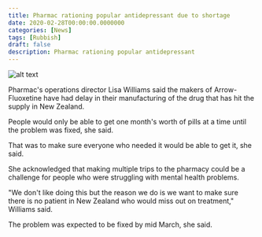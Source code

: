 ```yaml
---
title: Pharmac rationing popular antidepressant due to shortage
date: 2020-02-28T00:00:00.0000000
categories: [News]
tags: [Rubbish]
draft: false
description: Pharmac rationing popular antidepressant
---
```


![alt text](/images/pills.webp "Pills")

Pharmac's operations director Lisa Williams said the makers of Arrow-Fluoxetine have had delay in their manufacturing of the drug that has hit the supply in New Zealand.

People would only be able to get one month's worth of pills at a time until the problem was fixed, she said.

That was to make sure everyone who needed it would be able to get it, she said.

She acknowledged that making multiple trips to the pharmacy could be a challenge for people who were struggling with mental health problems.

"We don't like doing this but the reason we do is we want to make sure there is no patient in New Zealand who would miss out on treatment," Williams said.

The problem was expected to be fixed by mid March, she said.

